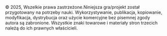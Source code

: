 © 2025, Wszelkie prawa zastrzeżone.Niniejsza gra/projekt został przygotowany na potrzeby nauki. Wykorzystywanie, publikacja, kopiowanie, modyfikacja, dystrybucja oraz użycie komercyjne bez pisemnej zgody autora są zabronione. Wszystkie znaki towarowe i materiały stron trzecich należą do ich prawnych właścicieli.
